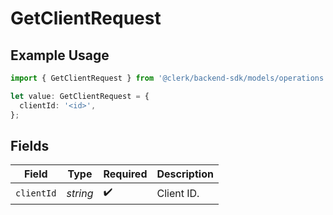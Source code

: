 # GetClientRequest

## Example Usage

```typescript
import { GetClientRequest } from '@clerk/backend-sdk/models/operations';

let value: GetClientRequest = {
  clientId: '<id>',
};
```

## Fields

| Field      | Type     | Required           | Description |
| ---------- | -------- | ------------------ | ----------- |
| `clientId` | _string_ | :heavy_check_mark: | Client ID.  |
